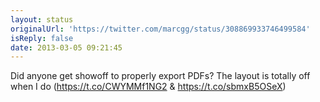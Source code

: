 ```yaml
---
layout: status
originalUrl: 'https://twitter.com/marcgg/status/308869933746499584'
isReply: false
date: 2013-03-05 09:21:45
---
```


Did anyone get showoff to properly export PDFs? The layout is totally off when I do (https://t.co/CWYMMf1NG2 &amp; https://t.co/sbmxB5OSeX)
